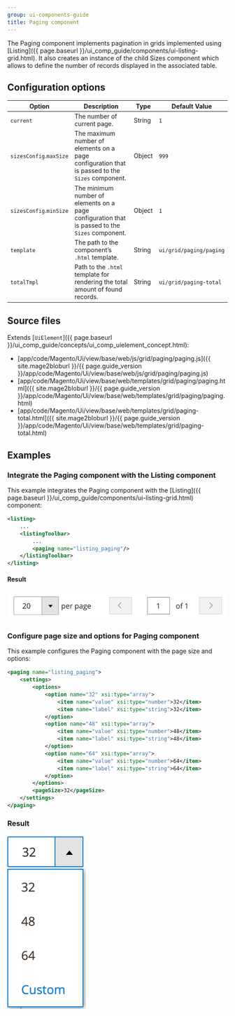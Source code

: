 ```yaml
---
group: ui-components-guide
title: Paging component
---
```


The Paging component implements pagination in grids implemented using [Listing]({{ page.baseurl }}/ui_comp_guide/components/ui-listing-grid.html). It also creates an instance of the child Sizes component which allows to define the number of records displayed in the associated table.

## Configuration options

| Option | Description | Type | Default Value |
| --- | --- | --- | --- |
| `current` | The number of current page. | String | `1` |
| `sizesConfig`.`maxSize` | The maximum number of elements on a page configuration that is passed to the `Sizes` component. | Object | `999` |
| `sizesConfig`.`minSize` | The minimum number of elements on a page configuration that is passed to the `Sizes` component. | Object | `1` |
| `template` | The path to the component’s `.html` template. | String | `ui/grid/paging/paging` |
| `totalTmpl` | Path to the `.html` template for rendering the total amount of found records. | String | `ui/grid/paging-total` |

## Source files

Extends [`UiElement`]({{ page.baseurl }}/ui_comp_guide/concepts/ui_comp_uielement_concept.html):

-  [app/code/Magento/Ui/view/base/web/js/grid/paging/paging.js]({{ site.mage2bloburl }}/{{ page.guide_version }}/app/code/Magento/Ui/view/base/web/js/grid/paging/paging.js)
-  [app/code/Magento/Ui/view/base/web/templates/grid/paging/paging.html]({{ site.mage2bloburl }}/{{ page.guide_version }}/app/code/Magento/Ui/view/base/web/templates/grid/paging/paging.html)
-  [app/code/Magento/Ui/view/base/web/templates/grid/paging-total.html]({{ site.mage2bloburl }}/{{ page.guide_version }}/app/code/Magento/Ui/view/base/web/templates/grid/paging-total.html)

## Examples

### Integrate the Paging component with the Listing component

This example integrates the Paging component with the [Listing]({{ page.baseurl }}/ui_comp_guide/components/ui-listing-grid.html) component:

```xml
<listing>
    ...
    <listingToolbar>
        ...
        <paging name="listing_paging"/>
    </listingToolbar>
</listing>
```

#### Result

![Paging Component example](../_images/ui-components/ui-paging-result.png)

### Configure page size and options for Paging component

This example configures the Paging component with the page size and options:

```xml
<paging name="listing_paging">
    <settings>
        <options>
            <option name="32" xsi:type="array">
                <item name="value" xsi:type="number">32</item>
                <item name="label" xsi:type="string">32</item>
            </option>
            <option name="48" xsi:type="array">
                <item name="value" xsi:type="number">48</item>
                <item name="label" xsi:type="string">48</item>
            </option>
            <option name="64" xsi:type="array">
                <item name="value" xsi:type="number">64</item>
                <item name="label" xsi:type="string">64</item>
            </option>
        </options>
        <pageSize>32</pageSize>
    </settings>
</paging>
```

### Result

![Configured Paging Component example](../_images/ui-components/ui-paging-configured-result.png)
